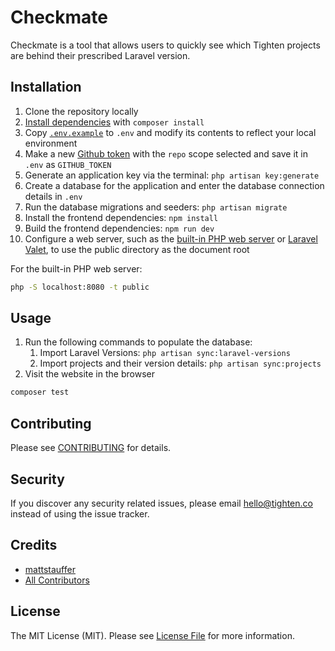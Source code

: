 # Checkmate

Checkmate is a tool that allows users to quickly see which Tighten projects are behind their prescribed Laravel version.

## Installation

1. Clone the repository locally
1. [Install dependencies](https://github.com/tightenco/checkmate/blob/master/.env.example) with `composer install`
1. Copy [`.env.example`](https://github.com/tightenco/checkmate/blob/master/.env.example) to `.env` and modify its contents to reflect your local environment
1. Make a new [Github token](https://github.com/settings/tokens/new) with the `repo` scope selected and save it in `.env` as `GITHUB_TOKEN`
1. Generate an application key via the terminal: `php artisan key:generate`
1. Create a database for the application and enter the database connection details in `.env`
1. Run the database migrations and seeders: `php artisan migrate`
1. Install the frontend dependencies: `npm install`
1. Build the frontend dependencies: `npm run dev`
1. Configure a web server, such as the [built-in PHP web server](https://www.php.net/manual/en/features.commandline.webserver.php) or [Laravel Valet](https://laravel.com/docs/master/valet), to use the public directory as the document root

For the built-in PHP web server:
```bash
php -S localhost:8080 -t public
```

## Usage
1. Run the following commands to populate the database:
    1. Import Laravel Versions: `php artisan sync:laravel-versions`
    1. Import projects and their version details: `php artisan sync:projects`
1. Visit the website in the browser

```bash
composer test
```

## Contributing

Please see [CONTRIBUTING](CONTRIBUTING.md) for details.

## Security

If you discover any security related issues, please email hello@tighten.co instead of using the issue tracker.

## Credits

- [mattstauffer](https://github.com/mattstauffer)
- [All Contributors](../../contributors)

## License

The MIT License (MIT). Please see [License File](LICENSE.md) for more information.
